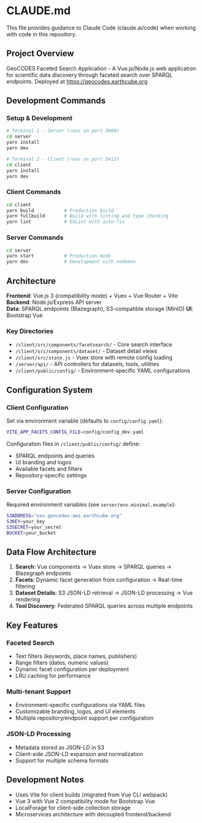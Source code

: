 # CLAUDE.md

This file provides guidance to Claude Code (claude.ai/code) when working with code in this repository.

## Project Overview

GeoCODES Faceted Search Application - A Vue.js/Node.js web application for scientific data discovery through faceted search over SPARQL endpoints. Deployed at https://geocodes.earthcube.org

## Development Commands

### Setup & Development
```bash
# Terminal 1 - Server (runs on port 3000)
cd server
yarn install
yarn dev

# Terminal 2 - Client (runs on port 5413) 
cd client
yarn install
yarn dev
```

### Client Commands
```bash
cd client
yarn build           # Production build
yarn fullbuild       # Build with linting and type checking
yarn lint            # ESLint with auto-fix
```

### Server Commands
```bash
cd server
yarn start           # Production mode
yarn dev             # Development with nodemon
```

## Architecture

**Frontend**: Vue.js 3 (compatibility mode) + Vuex + Vue Router + Vite
**Backend**: Node.js/Express API server  
**Data**: SPARQL endpoints (Blazegraph), S3-compatible storage (MinIO)
**UI**: Bootstrap Vue

### Key Directories
- `/client/src/components/facetsearch/` - Core search interface
- `/client/src/components/dataset/` - Dataset detail views
- `/client/src/state.js` - Vuex store with remote config loading
- `/server/api/` - API controllers for datasets, tools, utilities
- `/client/public/config/` - Environment-specific YAML configurations

## Configuration System

### Client Configuration
Set via environment variable (defaults to `config/config.yaml`):
```bash
VITE_APP_FACETS_CONFIG_FILE=config/config_dev.yaml
```

Configuration files in `/client/public/config/` define:
- SPARQL endpoints and queries
- UI branding and logos  
- Available facets and filters
- Repository-specific settings

### Server Configuration
Required environment variables (see `server/env.minimal.example`):
```bash
S3ADDRESS="oss.geocodes-aws.earthcube.org"
S3KEY=your_key
S3SECRET=your_secret
BUCKET=your_bucket
```

## Data Flow Architecture

1. **Search**: Vue components → Vuex store → SPARQL queries → Blazegraph endpoints
2. **Facets**: Dynamic facet generation from configuration → Real-time filtering
3. **Dataset Details**: S3 JSON-LD retrieval → JSON-LD processing → Vue rendering
4. **Tool Discovery**: Federated SPARQL queries across multiple endpoints

## Key Features

### Faceted Search
- Text filters (keywords, place names, publishers)
- Range filters (dates, numeric values) 
- Dynamic facet configuration per deployment
- LRU caching for performance

### Multi-tenant Support
- Environment-specific configurations via YAML files
- Customizable branding, logos, and UI elements
- Multiple repository/endpoint support per configuration

### JSON-LD Processing
- Metadata stored as JSON-LD in S3
- Client-side JSON-LD expansion and normalization
- Support for multiple schema formats

## Development Notes

- Uses Vite for client builds (migrated from Vue CLI webpack)
- Vue 3 with Vue 2 compatibility mode for Bootstrap Vue
- LocalForage for client-side collection storage
- Microservices architecture with decoupled frontend/backend